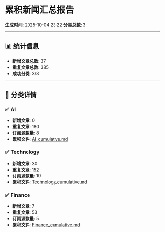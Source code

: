 # 累积新闻汇总报告

**生成时间**: 2025-10-04 23:22
**分类总数**: 3

---

## 📊 统计信息

- **新增文章总数**: 37
- **重复文章总数**: 385
- **成功分类**: 3/3

---

## 📂 分类详情

### ✅ AI
- **新增文章**: 0
- **重复文章**: 180
- **订阅源数量**: 8
- **累积文件**: [AI_cumulative.md](./AI_cumulative.md)

### ✅ Technology
- **新增文章**: 30
- **重复文章**: 152
- **订阅源数量**: 10
- **累积文件**: [Technology_cumulative.md](./Technology_cumulative.md)

### ✅ Finance
- **新增文章**: 7
- **重复文章**: 53
- **订阅源数量**: 5
- **累积文件**: [Finance_cumulative.md](./Finance_cumulative.md)
